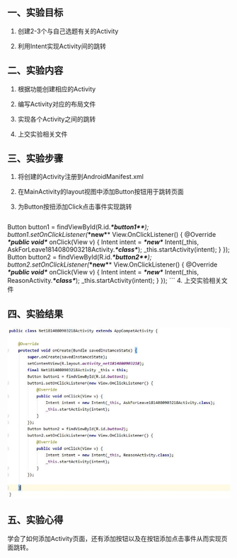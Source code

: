 ## 一、实验目标

1. 创建2-3个与自己选题有关的Activity

2. 利用Intent实现Activity间的跳转

## 二、实验内容

1. 根据功能创建相应的Activity

2. 编写Activity对应的布局文件

3. 实现各个Activity之间的跳转

4. 上交实验相关文件

## 三、实验步骤

1. 将创建的Activity注册到AndroidManifest.xml

2. 在MainActivity的layout视图中添加Button按钮用于跳转页面

3. 为Button按扭添加Click点击事件实现跳转

    ```java
Button button1 = findViewById(R.id.***\**button1\**\***);
button1.setOnClickListener(***\*new\**** View.OnClickListener() {
    @Override
    ***\*public void\**** onClick(View v) {
    Intent intent = ***\*new\**** Intent(_this, AskForLeave1814080903218Activity.***\*class\****);
    _this.startActivity(intent);
    }
});
Button button2 = findViewById(R.id.***\**button2\**\***);
button2.setOnClickListener(***\*new\**** View.OnClickListener() {
    @Override
    ***\*public void\**** onClick(View v) {
    Intent intent = ***\*new\**** Intent(_this, ReasonActivity.***\*class\****);
    _this.startActivity(intent);
    }
});
    ```
4. 上交实验相关文件

## 四、实验结果

![img](./lab2_1.jpg) 

## 五、实验心得

学会了如何添加Activity页面，还有添加按钮以及在按钮添加点击事件从而实现页面跳转。